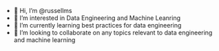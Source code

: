 - 👋 Hi, I’m @russellms
- 👀 I’m interested in Data Engineering and Machine Leanring
- 🌱 I’m currently learning best practices for data engineering 
- 💞️ I’m looking to collaborate on any topics relevant to data engineering and machine learning
